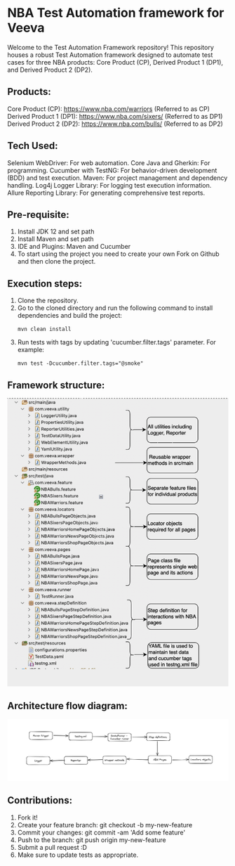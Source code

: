 # NBA Test Automation framework for Veeva
Welcome to the Test Automation Framework repository! This repository houses a robust Test Automation framework designed to automate test cases for three NBA products: Core Product (CP), Derived Product 1 (DP1), and Derived Product 2 (DP2).

## Products:
Core Product (CP): https://www.nba.com/warriors (Referred to as CP)
Derived Product 1 (DP1): https://www.nba.com/sixers/ (Referred to as DP1)
Derived Product 2 (DP2): https://www.nba.com/bulls/ (Referred to as DP2)

## Tech Used:
Selenium WebDriver: For web automation.
Core Java and Gherkin: For programming.
Cucumber with TestNG: For behavior-driven development (BDD) and test execution.
Maven: For project management and dependency handling.
Log4j Logger Library: For logging test execution information.
Allure Reporting Library: For generating comprehensive test reports.

## Pre-requisite:
1. Install JDK 12 and set path
2. Install Maven and set path
3. IDE and Plugins: Maven and Cucumber
4. To start using the project you need to create your own Fork on Github and then clone the project.

## Execution steps:
1. Clone the repository.
2. Go to the cloned directory and run the following command to install dependencies and build the project:
   ```
   mvn clean install
   ```
3. Run tests with tags by updating 'cucumber.filter.tags' parameter. For example:
   ```
   mvn test -Dcucumber.filter.tags="@smoke"
   ```

## Framework structure:

![](https://github.com/BharathiKannanB/NBAAutomation/blob/main/Folder%20structure.png)

## Architecture flow diagram:

![](https://github.com/BharathiKannanB/NBAAutomation/blob/main/Execution%20flow.png)

## Contributions:
1. Fork it!
2. Create your feature branch: git checkout -b my-new-feature
3. Commit your changes: git commit -am 'Add some feature'
4. Push to the branch: git push origin my-new-feature
5. Submit a pull request :D
6. Make sure to update tests as appropriate.

